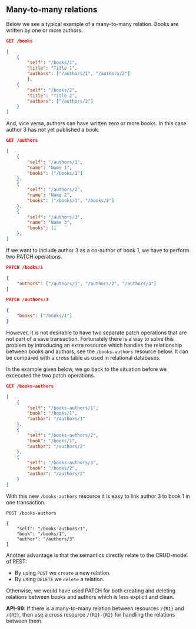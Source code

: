 ## Many-to-many relations ##

Below we see a typical example of a many-to-many relation. Books are written by one or more authors. 

```json
GET /books

[
    {
        "self": "/books/1",
        "title": "Title 1",
        "authors": ["/authors/1", "/authors/2"]
        },
    {
        "self": "/books/2",
        "title": "Title 2",
        "authors": ["/authors/2"]
    }
]
```
And, vice versa, authors can have written zero or more books. In this case author 3 has not yet published a book.

```json
GET /authors

[
    {
        "self": "/authors/1",
        "name": "Name 1",
        "books": ["/books/1"]
    },
    {
        "self": "/authors/2",
        "name": "Name 2",
        "books": ["/books/1", "/books/2"]
    },
    {
        "self": "/authors/3",
        "name": "Name 3",
        "books": []
    },
]
```

If we want to include author 3 as a co-author of book 1, we have to perform two PATCH operations. 

```json
PATCH /books/1

{
    "authors": ["/authors/1", "/authors/2", "/authors/3"]
}

PATCH /authors/3

{
    "books": ["/books/1"]
}
```

However, it is not desirable to have two separate patch operations that are not part of a save transaction. Fortunately there is a way to solve this problem by introducing an extra resource which handles the relationship between books and authors, see the `/books-authors` resource below. It can be compared with a cross table as used in relational databases.

In the example given below, we go back to the situation before we excecuted the two patch operations.

```json
GET /books-authors

[
    {
        "self": "/books-authors/1",
        "book": "/books/1",
        "author": "/authors/1"
    },
    {
        "self": "/books-authors/2",
        "book": "/books/1",
        "author": "/authors/2"
    },
    {
        "self": "/books-authors/3",
        "book": "/books/2",
        "author": "/authors/2"
    }
]
```
With this new `/books-authors` resource it is easy to link author 3 to book 1 in one transaction.

```
POST /books-authors

{
    "self": "/books-authors/1",
    "book": "/books/1",
    "author": "/authors/3"
}
```

Another advantage is that the semantics directly relate to the CRUD-model of REST:
- By using `POST` we `create` a new relation. 
- By using `DELETE` we `delete` a relation.

Otherwise, we would have used PATCH for both creating and deleting relations between books and authors which is less explicit and clean.

<div class="rule" id="api-99">
  <p class="rulelab"><strong>API-99</strong>: If there is a many-to-many relation between resources <code>/{R1}</code> and <code>/{R2}</code>, then use a cross resource <code>/{R1}-{R2}</code> for handling the relations between them.</p>
</div>